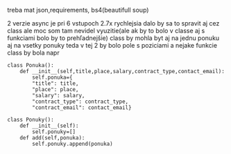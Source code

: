 treba mat json,requirements, bs4(beautifull soup)

2 verzie async je pri 6 vstupoch 2.7x rychlejsia
dalo by sa to spravit aj cez class ale moc som tam nevidel vyuzitie(ale ak by to bolo v classe aj s funkciami bolo by to prehľadnejšie)
class by mohla byt aj na jednu ponuku aj na vsetky ponuky
teda v tej 2 by bolo pole s poziciami a nejake funkcie
class by bola napr

```
class Ponuka():
    def __init__(self,title,place,salary,contract_type,contact_email):
        self.ponuka={
        "title": title,
        "place": place,
        "salary": salary,
        "contract_type": contract_type,
        "contract_email": contact_email}

class Ponuky():
    def __init__(self):
        self.ponuky=[]
    def add(self,ponuka):
        self.ponuky.append(ponuka)
```
